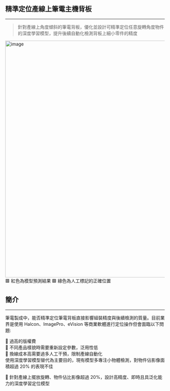 ## 精準定位產線上筆電主機背板
---
>針對產線上角度傾斜的筆電背板，優化並設計可精準定位任意旋轉角度物件的深度學習模型，提升後續自動化檢測背板上細小零件的精度

<img width="1500" height="750" alt="image" src="https://github.com/user-attachments/assets/ea2f8d03-67d0-492a-9f71-23ffe023d845" />
🟥 紅色為模型預測結果  🟩 綠色為人工標記的正確位置

## 簡介
---
筆電製成中，能否精準定位筆電背板直接影響組裝精度與後續檢測的質量。目前業界是使用 Halcon、ImagePro、eVision 等商業軟體進行定位操作但會面臨以下問題:

🔹 過高的版權費<br>
🔹 不同產品樣貌時需要重新設定參數，泛用性低<br>
🔹 換線成本高需要過多人工干預，限制產線自動化<br>
使用深度學習模型替代為主要目的，現有模型多專注小物體檢測，對物件佔影像面積超過 20% 的表現不佳<br>

📌 針對產線上擺放旋轉、物件佔比影像超過 20%，設計高精度、即時且具泛化能力的深度學習定位模型
